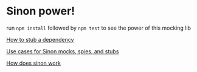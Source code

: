 # Sinon power!

run `npm install` followed by `npm test` to see the power of this mocking lib

[How to stub a dependency](https://sinonjs.org/how-to/stub-dependency/)

[Use cases for Sinon mocks, spies, and stubs](https://semaphoreci.com/community/tutorials/best-practices-for-spies-stubs-and-mocks-in-sinon-js)

[How does sinon work](https://stackoverflow.com/questions/44932261/how-sinon-stubs-works-under-the-hood)




